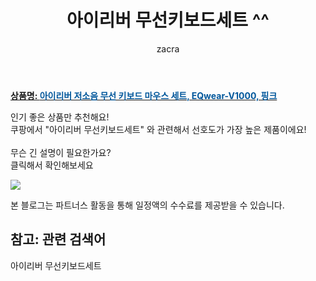 ﻿---
layout: post
title:  "아이리버 무선키보드세트 ^^"
author: zacra
categories: [ 아이템 ]
tags: [아이리버 무선키보드세트]
image: https://static.coupangcdn.com/image/retail/images/2020/12/02/17/6/893661be-c874-44e2-b51d-7b9e0f056501.jpg 
description: "쿠팡에서 아이리버 무선키보드세트 관련 키워드로 가장 고객 선호도가 높은 제품이랍니다."
rating: 4.5
---

<a href="https://link.coupang.com/re/AFFSDP?lptag=AF8407795&pageKey=4536854438&itemId=5486271343&vendorItemId=72785951062&traceid=V0-153-85f63aa4891a0429"><b>상품명: <font color='#01579B'>아이리버 저소음 무선 키보드 마우스 세트, EQwear-V1000, 핑크</font></b></a>

인기 좋은 상품만 추천해요!<br/>
쿠팡에서 "아이리버 무선키보드세트" 와 관련해서 선호도가 가장 높은 제품이에요!<br/><br/>
무슨 긴 설명이 필요한가요?  
클릭해서 확인해보세요


<a href="https://link.coupang.com/re/AFFSDP?lptag=AF8407795&pageKey=4536854438&itemId=5486271343&vendorItemId=72785951062&traceid=V0-153-85f63aa4891a0429"><img src="https://thumbnail6.coupangcdn.com/thumbnails/remote/q89/image/retail/images/2020/12/02/17/9/29e59f4b-e2ca-4a20-ba98-19f5b816ee25.jpg"></a> 

본 블로그는 파트너스 활동을 통해 일정액의 수수료를 제공받을 수 있습니다.

## 참고: 관련 검색어    
아이리버 무선키보드세트
